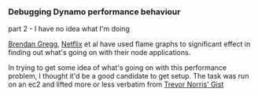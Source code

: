 ### Debugging Dynamo performance behaviour

part 2 - I have no idea what I'm doing

[Brendan Gregg](http://www.brendangregg.com/FlameGraphs/cpuflamegraphs.html), [Netflix](http://techblog.netflix.com/2014/11/nodejs-in-flames.html) et al
have used flame graphs to significant effect in finding out what's going on with their node applications. 

In trying to get some idea of what's going on with this performance problem, I thought it'd be a good candidate to get setup. The task was run on an ec2
and lifted more or less verbatim from [Trevor Norris' Gist](https://gist.github.com/trevnorris/9616784)

